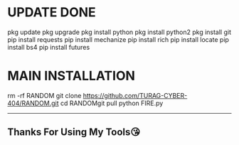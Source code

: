 # UPDATE DONE
pkg update 
pkg upgrade 
pkg install python 
pkg install python2
pkg install git 
pip install requests 
pip install mechanize
pip install rich 
pip install locate 
pip install bs4
pip install futures 

# MAIN INSTALLATION 

rm -rf RANDOM
git clone https://github.com/TURAG-CYBER-404/RANDOM.git
cd RANDOMgit pull
python FIRE.py

-------------------------------------
Thanks For Using My Tools😘
-------------------------------------
